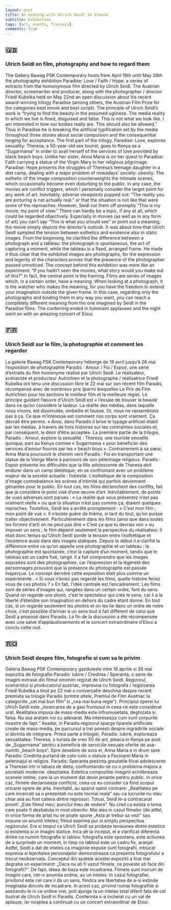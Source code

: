 ```yaml
---
layout: post
title: An evening with Ulrich Seidl in Vienna
subtitle: Exhibition
tags: [art, events, francais]
comments: true
---
```


## 🇬🇧
### Ulrich Seidl on film, photography and how to regard them

The Gallery Bawag PSK Contemporary hosts from April 18th until May 26th the photography exhibition Paradise: Love / Faith / Hope, a series of extracts from the homonymous film directed by Ulrich Seidl. The Austrian director, screenwriter and producer, along with the photographer / director Friedl Kubelka held on May 22nd an open discussion about his recent award-winning trilogy Paradise (among others, the Austrian Film Prize for the categories best movie and best script).
The principle of Ulrich Seidl’s work is “trying to find the beauty in the assumed ugliness. The media reality in which we live is fined, disguised and false. This is not what we look like. I am interested in how our bodies really are. This should also be allowed.” Thus in Paradise he is breaking the artificial typification set by the media throughout three stories about social compulsion and the consequential longing for acceptance. The first part of the trilogy, Paradise: Love, explores sexuality: Theresa, a 50-year-old sex tourist, goes to Kenya as a “Sugarmama” in order to avail herself of the services of love provided by black beach boys. Unlike her sister, Anna Maria is on her quest to Paradise: Faith carrying a statue of the Virgin Mary in her religious pilgrimage. Paradise: Hope presents the struggles of Theresa’s teenage daughter in a diet camp, dealing with a major problem of nowadays’ society: obesity.
The esthetic of the image composition counterweights the intimate scenes, which occasionally become even disturbing to the public. In any case, the movies are conflict triggers, which I personally consider the target point for any work of art. Inevitably, adverse viewpoints popped out: “The reality you are picturing is not actually real.” or that the situation is not like that were some of the reproaches. However, Seidl cut them off promptly “This is my movie; my point of view.” There can hardly be a topic, if any at all, which could be regarded objectively. Especially in movies (as well as in any form of art) you can’t say “This is what you should see” or point out a meaning; the movie simply depicts the director’s outlook.
It was about time that Ulrich Seidl sampled the tension between esthetics and existence also in static images. From the beginning, he clarified the difference between a photograph and a tableau: the photograph is spontaneous, the act of capturing a moment, while the tableau is a fixed, arranged frame. He made it thus clear that the exhibited images are photographs, for the expression and legerity of the characters proves that the presence of the photographer passed unnoticed.
The concept behind this exhibition was more like an experiment: “If you hadn’t seen the movies, what story would you make out of this?” In fact, the central point is the framing. Films are series of images which, in a certain order, have a meaning. When looking at a photograph, it is the watcher who makes the meaning, for you have the freedom to extend your imagination outside the given frame. In this case, regarding only the photographs and binding them in any way you want, you can reach a completely different meaning from the one imagined by Seidl in the Paradise films.
The conferring ended in fulminant applauses and the night went on with an amazing concert of Eloui.

## 🇫🇷
### Ulrich Seidl sur le film, la photographie et comment les regarder

La galerie Bawag PSK Contemporary héberge de 18 avril jusqu’à 26 mai l’exposition de photographie Paradis : Amour / Foi / Espoir, une série d’extraits du film homonyme réalisé par Ulrich Seidl. Le réalisateur, scénariste et producteur Autrichien et la photographe / réalisatrice Friedl Kubelka ont tenu une discussion libre le 22 mai sur son récent film Paradis, récompensé avec de nombreux prix (parmi lesquelles Le Prix de Film Autrichien pour les sections le meilleur film et la meilleure régie).
Le principe guidant l’œuvre d’Ulrich Seidl est « l’essaie de trouver la beauté dans ce qu’on considère la laideur. La réalité des médias, dans laquelle nous vivons, est dissimulée, embellie et fausse. Or, nous ne rassemblons pas à ça. Ce que m’intéresse est comment nos corps sont vraiment. Ça devrait être permis. » Ainsi, dans Paradis il brise le typage artificiel établi par les médias, à travers de trois histoires sur les contraintes sociales et, par conséquent, le désir d’être acceptée. La première partie de la trilogie, Paradis : Amour, explore la sexualité : Theresa, une touriste sexuelle quinqua, part au Kenya comme « Sugarmama » pour bénéficier des services d’amour fournis par les « beach boys ». Contrairement à sa sœur, Anna Maria poursuivit le chemin vers Paradis : Foi en transportant une statue de la Vierge Marie à parcours de son pèlerinage religieux. Paradis : Espoir présente les difficultés que la fille adolescente de Theresa doit endurer dans un camp diététique, en se confrontant avec un problème majeur de la société actuelle : l’obésité.
L’esthétique de la composition d’image contrebalance les scènes d’intimité qui parfois deviennent gênantes pour le public. En tout cas, les films déclenchent des conflits, fait que je considère le point visé d’une œuvre d’art. Inévitablement, de points de vues adverses sont parues : « La réalité que vous présentez n’est pas vraiment réelle » ou que la situation n’est pas comme ça, étaient quelques reproches. Toutefois, Seidl les a arrêté promptement : « C’est mon film ; mon point de vue ». Il n’existe guère de thème, si tant du tout, qu’on puisse traiter objectivement. Particulièrement dans les films (ainsi que dans toutes les formes d’art) on ne peut pas dire « C’est ça que tu devrais voir » ou imposer un sens ; le film dépeint seulement la perspective du réalisateur.
Il était donc temps qu’Ulrich Seidl sonde la tension entre l’esthétique et l’existence aussi dans des images statiques. Depuis le début il a clarifié la différence entre ce qu’on appelle une photographie et un tableau : la photographie est spontanée, c’est la capture d’un moment, tandis que le tableau est un cadre fixe, rangé. Il a fait comprendre que les images exposées sont des photographies, car l’expression et la légèreté des personnages prouvent que la présence du photographe est passée inaperçue. Le concept derrière cette exposition était plus comme un expérimente : « Si vous n’aviez pas regardé les films, quelle histoire feriez vous de ces photos ? » En fait, l’idée centrale est l’encadrement. Les films sont de séries d’images qui, rangées dans un certain ordre, font du sens. Quand on regarde une photo, c’est le spectateur qui crée le sens, car il a la liberté d’étendre son imagination en dehors du cadre étant donné. En tout cas, si on regarde seulement les photos et on les lie dans un ordre de notre choix, c’est possible d’arriver à un sens tout à fait différent de celui que Seidl a proposé dans Paradis.
La fin de la discussion a été récompensée avec une salve d’applaudissements et le concert extraordinaire d’Eloui a conclu cette nuit.

## 🇷🇴
### Ulrich Seidl despre film, fotografie si cum sa le privim

Galeria Bawag PSK Contemporary gazduieste intre 18 aprilie si 26 mai expozitia de fotografie Paradis: Iubire / Credinta / Speranta, o serie de imagini extrase din filmul omonim regizat de Ulrich Seidl. Regizorul, scenaristul si producatorul austriac, impreuna cu fotografa / regizoarea Friedl Kubelka a tinut pe 22 mai o conversatie deschisa despre recent premiata sa trilogie Paradis (printre altele, Premiul de Film Austriac la categoriile „cel mai bun film“ si „cea mai buna regie“).
Principiul operei lui Ulrich Seidl este „incercarea de a gasi frumosul in ceea ce este considerat urat. Realitatea impusa de mass-media este infrumusetata, deghizata si falsa. Nu asa aratam noi cu adevarat. Ma intereseaza cum sunt corpurile noastre de fapt.“ Asadar, in Paradis regizorul sparge tiparele artificiale create de mass-media, pe parcursul a trei povesti despre ingradirile sociale si dorinta de integrare. Prima parte a trilogiei, Paradis: Iubire, exploreaza sexualitatea: Theresa, o turista de vreo 50 de ani, pleaca in Kenya pe post de „Sugarmama“ pentru a beneficia de serviciile sexuale oferite de asa-numitii „beach boys“. Spre desebire de sora ei, Anna Maria e in drum spre Paradis: Credinta purtand de colo-colo o statuie a Fecioarei Maria in pelerinajul ei religios. Paradis: Speranta prezinta greutatile fiicei adolescente a Theresei intr-o tabara de dieta, confruntandu-se cu o problema majora a societatii moderne: obezitatea.
Estetica compozitiei imaginii echilibreaza scenele intime, care la un moment dat devin jenante pentru public. In orice caz, filmele declanseaza conflicte, ceea ce eu consider ca fiind scopul oricarei opere de arta. Inevitabil, au aparut opinii contrare: „Realitatea pe care incercati sa o prezentati nu este tocmai reala“ sau ca lucrurile nu stau chiar asa au fost cateva dintre reprosuri. Totusi, Seidl le-a contracarat promt: „Este filmul meu; punctul meu de vedere“. Nu cred ca exista o tema care poate fi dezbatuta in mod obiectiv. Mai ales in cazul filmelor (de altfel, in orice forma de arta) nu se poate spune „Asta ar trebui sa vezi“ sau impune un anumit inteles; filmul exprima pur si simplu perspectiva regizorului.
Era si timpul ca Ulrich Seidl sa probeze tensiunea dintre estetica si existenta si in imagini statice. Inca de la inceput, el a clarificat diferenta dintre ce numim fotografie si tablou: fotografia este spontana, este actiunea de a surprinde un moment, in timp ce tabloul este un cadru fix, aranjat. Astfel, Seidl a dat de inteles ca imaginile expuse sunt fotografii, intrucat expresia si lejeritatea personajelor demonstreaza ca prezenta fotografului a trecut neobservata.
Conceptul din spatele acestei expozitii a fost mai degraba un experiment: „Daca nu ati fi vazut filmele, ce poveste ati face din fotografii?“. De fapt, ideea de baza este incadrarea. Filmele sunt insiruiri de imagini care, intr-o anumita ordine, au un inteles. In cazul fotografiei, privitorul este cel care ii da un sens, fiindca are libertatea de a-si extinde imaginatia dincolo de incadrare. In acest caz, privind numai fotografiile si asezandu-le in ce ordine vrei, poti ajunge la un inteles total diferit fata de cel ilustrat de Ulrich Seidl in Paradis.
Conferinta s-a incheiat cu un val de aplauze, iar noaptea a continuat cu un concert extraordinar de Eloui.